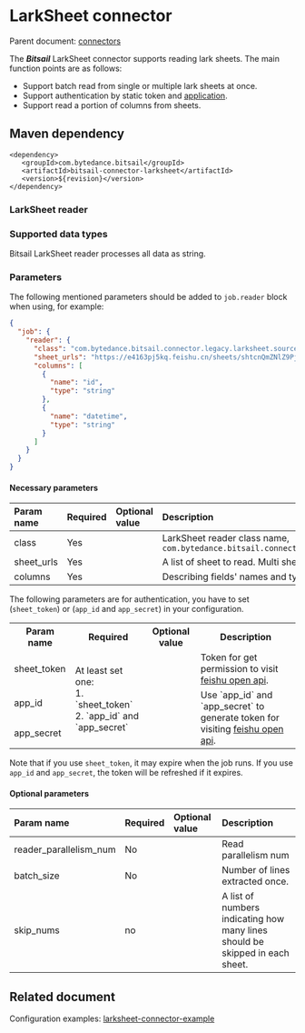 # LarkSheet connector

Parent document: [connectors](../introduction.md)

The ***Bitsail*** LarkSheet connector supports reading lark sheets.
The main function points are as follows:

 - Support batch read from single or multiple lark sheets at once.
 - Support authentication by static token and [application](https://open.feishu.cn/document/ukTMukTMukTM/uYTM5UjL2ETO14iNxkTN/terminology?lang=en-US).
 - Support read a portion of columns from sheets.


## Maven dependency

```text
<dependency>
   <groupId>com.bytedance.bitsail</groupId>
   <artifactId>bitsail-connector-larksheet</artifactId>
   <version>${revision}</version>
</dependency>
```

### LarkSheet reader

### Supported data types

Bitsail LarkSheet reader processes all data as string.

### Parameters

The following mentioned parameters should be added to `job.reader` block when using, for example:

```json
{
  "job": {
    "reader": {
      "class": "com.bytedance.bitsail.connector.legacy.larksheet.source.LarkSheetInputFormat",
      "sheet_urls": "https://e4163pj5kq.feishu.cn/sheets/shtcnQmZNlZ9PjZUJKT5oU3Sjjg?sheet=ZbzDHq",
      "columns": [
        {
          "name": "id",
          "type": "string"
        },
        {
          "name": "datetime",
          "type": "string"
        }
      ]
    }
  }
}
```

#### Necessary parameters

| Param name                   | Required | Optional value | Description                                                                                                    |
|:-----------------------------|:---------|:---------------|:---------------------------------------------------------------------------------------------------------------|
| class                        | Yes      |                | LarkSheet reader class name, `com.bytedance.bitsail.connector.legacy.larksheet.source.LarkSheetInputFormat` |
|sheet_urls | Yes |  | A list of sheet to read. Multi sheets urls are separated by comma. | 
| columns | Yes | | Describing fields' names and types.|

The following parameters are for authentication, you have to set (`sheet_token`) or (`app_id` and `app_secret`) in your configuration.

<table>
    <tr>
        <th>Param name</th>
        <th>Required</th>
        <th>Optional value</th>
        <th>Description</th>
    </tr>
    <tr>
        <td>sheet_token</td>
        <td rowspan="3">At least set one:<br/>1. `sheet_token`<br/>2. `app_id` and `app_secret`</td>
        <td></td>
        <td>Token for get permission to visit <a href="https://open.feishu.cn/document/ukTMukTMukTM/ugTMzUjL4EzM14COxMTN">feishu open api</a>.</td>
    </tr>
    <tr>
        <td>app_id</td>
        <td></td>
        <td rowspan="2">Use `app_id` and `app_secret` to generate token for visiting <a href="https://open.feishu.cn/document/ukTMukTMukTM/ugTMzUjL4EzM14COxMTN">feishu open api</a>.</td>
    </tr>
    <tr>
        <td>app_secret</td>
        <td></td>
    </tr>
</table>

Note that if you use `sheet_token`, it may expire when the job runs.
If you use `app_id` and `app_secret`, the token will be refreshed if it expires.

#### Optional parameters

| Param name             | Required | Optional value | Description                                                           |
|:-----------------------|:---------|:---------------|:----------------------------------------------------------------------|
| reader_parallelism_num | No       |                | Read parallelism num                                                  |
| batch_size | No | | Number of lines extracted once.|
|skip_nums| no | | A list of numbers indicating how many lines should be skipped in each sheet. |

## Related document

Configuration examples: [larksheet-connector-example](./larksheet-example.md)
